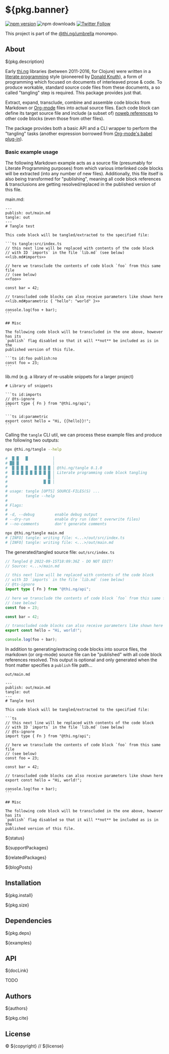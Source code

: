 # ${pkg.banner}

[![npm version](https://img.shields.io/npm/v/${pkg.name}.svg)](https://www.npmjs.com/package/${pkg.name})
![npm downloads](https://img.shields.io/npm/dm/${pkg.name}.svg)
[![Twitter Follow](https://img.shields.io/twitter/follow/thing_umbrella.svg?style=flat-square&label=twitter)](https://twitter.com/thing_umbrella)

This project is part of the
[@thi.ng/umbrella](https://github.com/thi-ng/umbrella/) monorepo.

<!-- TOC -->

## About

${pkg.description}

Early [thi.ng](https://thi.ng) libraries (between 2011-2016, for Clojure) were
written in a [literate
programming](https://en.wikipedia.org/wiki/Literate_programming) style
(pioneered by [Donald Knuth](https://en.wikipedia.org/wiki/Donald_Knuth)), a
form of programming which focused on documents of interleaved prose & code. To
produce workable, standard source code files from these documents, a so called
"tangling" step is required. This package provides just that.

Extract, expand, transclude, combine and assemble code blocks from Markdown or
[Org-mode](https://orgmode.org) files into actual source files. Each code block
can define its target source file and include (a subset of) [noweb
references](https://orgmode.org/manual/Noweb-Reference-Syntax.html) to other
code blocks (even those from other files).

The package provides both a basic API and a CLI wrapper to perform the
"tangling" tasks (another expression borrowed from [Org-mode's babel
plug-in](https://orgmode.org/manual/Extracting-Source-Code.html)).

### Basic example usage

The following Markdown example acts as a source file (presumably for Literate
Programming purposes) from which various interlinked code blocks will be
extracted (into any number of new files). Additionally, this file itself is also
being transformed for "publishing", meaning all code block references &
transclusions are getting resolved/replaced in the published version of this
file.

main.md:

    ---
    publish: out/main.md
    tangle: out
    ---
    # Tangle test

    This code block will be tangled/extracted to the specified file:

    ```ts tangle:src/index.ts
    // this next line will be replaced with contents of the code block
    // with ID `imports` in the file `lib.md` (see below)
    <<lib.md#imports>>

    // here we transclude the contents of code block `foo` from this same file
    // (see below)
    <<foo>>

    const bar = 42;

    // transcluded code blocks can also receive parameters like shown here
    <<lib.md#parametric { "hello": "world" }>>

    console.log(foo + bar);
    ```

    ## Misc

    The following code block will be transcluded in the one above, however has its
    `publish` flag disabled so that it will **not** be included as is in the
    published version of this file.

    ```ts id:foo publish:no
    const foo = 23;
    ```

lib.md (e.g. a library of re-usable snippets for a larger project)

    # Library of snippets

    ```ts id:imports
    // @ts-ignore
    import type { Fn } from "@thi.ng/api";
    ```

    ```ts id:parametric
    export const hello = "Hi, {{hello}}!";
    ```

Calling the `tangle` CLI util, we can process these example files and produce
the following two outputs:

```bash
npx @thi.ng/tangle --help

#  █ █   █           │
# ██ █               │
#  █ █ █ █   █ █ █ █ │ @thi.ng/tangle 0.1.0
#  █ █ █ █ █ █ █ █ █ │ Literate programming code block tangling
#                  █ │
#                █ █ │
#
# usage: tangle [OPTS] SOURCE-FILES(S) ...
#        tangle --help
#
# Flags:
#
# -d, --debug         enable debug output
# --dry-run           enable dry run (don't overwrite files)
# --no-comments       don't generate comments
```

```bash
npx @thi.ng/tangle main.md
# [INFO] tangle: writing file: <...>/out/src/index.ts
# [INFO] tangle: writing file: <...>/out/main.md
```

The generated/tangled source file: `out/src/index.ts`

```ts
// Tangled @ 2022-09-15T18:09:36Z - DO NOT EDIT!
// Source: <...>/main.md

// this next line will be replaced with contents of the code block
// with ID `imports` in the file `lib.md` (see below)
// @ts-ignore
import type { Fn } from "@thi.ng/api";

// here we transclude the contents of code block `foo` from this same file
// (see below)
const foo = 23;

const bar = 42;

// transcluded code blocks can also receive parameters like shown here
export const hello = "Hi, world!";

console.log(foo + bar);
```

In addition to generating/extracing code blocks into source files, the markdown
(or org-mode) source file can be "published" with all code block references
resolved. This output is optional and only generated when the front matter
specifies a `publish` file path...

`out/main.md`

    ---
    publish: out/main.md
    tangle: out
    ---
    # Tangle test

    This code block will be tangled/extracted to the specified file:

    ```ts
    // this next line will be replaced with contents of the code block
    // with ID `imports` in the file `lib.md` (see below)
    // @ts-ignore
    import type { Fn } from "@thi.ng/api";

    // here we transclude the contents of code block `foo` from this same file
    // (see below)
    const foo = 23;

    const bar = 42;

    // transcluded code blocks can also receive parameters like shown here
    export const hello = "Hi, world!";

    console.log(foo + bar);
    ```

    ## Misc

    The following code block will be transcluded in the one above, however has its
    `publish` flag disabled so that it will **not** be included as is in the
    published version of this file.


${status}

${supportPackages}

${relatedPackages}

${blogPosts}

## Installation

${pkg.install}

${pkg.size}

## Dependencies

${pkg.deps}

${examples}

## API

${docLink}

TODO

## Authors

${authors}

${pkg.cite}

## License

&copy; ${copyright} // ${license}
